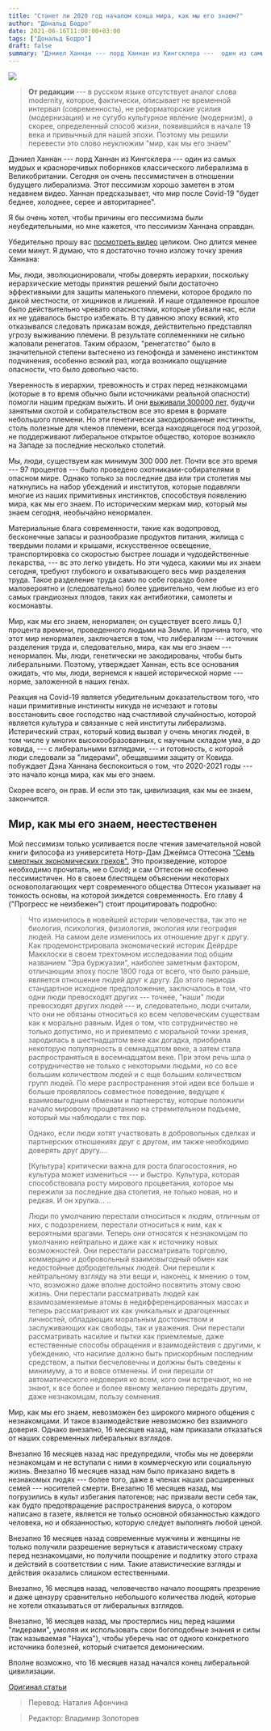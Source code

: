 ```yaml
---
title: "Станет ли 2020 год началом конца мира, как мы его знаем?"
author: "Дональд Бодро"
date: 2021-06-16T11:00:00+03:00
tags: ["Дональд Бодро"]
draft: false
summary: "Дэниел Ханнан --- лорд Ханнан из Кингсклера ---  один из самых мудрых и красноречивых поборников классического либерализма в Великобритании. Сегодня он очень пессимистичен в отношении будущего либерализма. Ханнан предсказывает, что мир после Covid-19 \"будет беднее, холоднее, серее и авторитарнее\"."
---
```

![](https://www.aier.org/wp-content/uploads/2021/05/nowhere-800x508.jpg)

> **От редакции** --- в русском языке отсутствует аналог слова modernity, которое, фактически, описывает не временной интервал (современность), не реформаторские усилия (модернизация) и не сугубо культурное явление (модернизм), а скорее, определенный способ жизни, появившийся в начале 19 века и привычный для нашей эпохи. Поэтому мы решили перевести это слово неуклюжим "мир, как мы его знаем"

Дэниел Ханнан --- лорд Ханнан из Кингсклера ---  один из самых мудрых и красноречивых поборников классического либерализма в Великобритании. Сегодня он очень пессимистичен в отношении будущего либерализма. Этот пессимизм хорошо заметен в этом недавнем видео. Ханнан предсказывает, что мир после Covid-19 "будет беднее, холоднее, серее и авторитарнее".

Я бы очень хотел, чтобы причины его пессимизма были неубедительными, но мне кажется, что пессимизм Ханнана оправдан.

Убедительно прошу вас [посмотреть видео](https://cafehayek.com/2021/05/maybe-what-people-are-calling-the-new-normal-was-in-fact-normal-all-along.html) целиком. Оно длится менее семи минут. Я думаю, что я достаточно точно изложу точку зрения Ханнана:

Мы, люди, эволюционировали, чтобы доверять иерархии, поскольку иерархические методы принятия решений были достаточно эффективными для защиты маленького племени, которое бродило по дикой местности, от хищников и лишений. И наше отдаленное прошлое было действительно чревато опасностями, которые убивали нас, если их не удавалось быстро избежать. В ту давнюю эпоху всякий, кто отказывался следовать приказам вождя, действительно представлял угрозу выживанию племени. В результате соплеменники не сильно жаловали ренегатов. Таким образом, "ренегатство" было в значительной степени вытеснено из генофонда и заменено инстинктом подчинения, особенно всякий раз, когда возникало ощущение опасности, что было довольно часто.

Уверенность в иерархии, тревожность и страх перед незнакомцами (которые в то время обычно были источниками реальной опасности) помогли нашим предкам выжить. И они [выживали 300000 лет,](https://www.discovermagazine.com/planet-earth/when-did-homo-sapiens-first-appear) будучи занятыми охотой и собирательством все это время в формате небольшого племени. Но эти генетически закодированные инстинкты, столь полезные для членов племени, всегда находящегося под угрозой, не поддерживают либеральное открытое общество, которое возникло на Западе за последние несколько столетий.

Мы, люди, существуем как минимум 300 000 лет. Почти все это время --- 97 процентов --- было проведено охотниками-собирателями в опасном мире. Однако только за последние два или три столетия мы наткнулись на набор убеждений и институтов, которые подавляли многие из наших примитивных инстинктов, способствуя появлению мира, как мы его знаем. По историческим меркам мир, который мы знаем сегодня, необычайно ненормален.

Материальные блага современности, такие как водопровод, бесконечные запасы и разнообразие продуктов питания, жилища с твердыми полами и крышами, искусственное освещение, транспортировка со скоростью быстрее лошади и чудодейственные лекарства, --- вс это легко увидеть. Но эти чудеса, какими мы их знаем сегодня, требуют глубокого и охватывающего весь мир разделения труда. Такое разделение труда само по себе гораздо более маловероятно и (следовательно) более удивительно, чем любые из его самых грандиозных плодов, таких как антибиотики, самолеты и космонавты.

Мир, как мы его знаем, ненормален; он существует всего лишь 0,1 процента времени, проведенного людьми на Земле. И причина того, что этот мир ненормален, заключается в том, что либерализм --- источник разделения труда и, следовательно, мира, как мы его знаем --- ненормален. Мы, люди, генетически не закодированы, чтобы быть либеральными. Поэтому, утверждает Ханнан, есть все основания ожидать, что мы, люди, вернемся к нашей исторической норме --- норме, заложенной в наших генах.

Реакция на Covid-19 является убедительным доказательством того, что наши примитивные инстинкты никуда не исчезают и готовы восстановить свое господство над счастливой случайностью, которой является культура и связанные с ней институты либерализма. Истерический страх, который ковид вызвал у очень многих людей, в том числе у многих высокообразованных, с научным складом ума, а до ковида, --- с либеральными взглядами, --- и готовность, с которой люди следовали за "лидерами", обещавшими защиту от Ковида. побуждает Дэна Ханнана беспокоиться о том, что 2020-2021 годы --- это начало конца мира, как мы его знаем.

Скорее всего, он прав. И если это так, цивилизация, как мы ее знаем, закончится.

## Мир, как мы его знаем, неестественен

Мой пессимизм только усиливается после чтения замечательной новой книги философа из университета Нотр-Дам Джеймса Оттесона ["Семь смертных экономических грехов".](https://www.amazon.com/Seven-Deadly-Economic-Sins-Prosperity/dp/1108843379/ref=sr_1_3?dchild=1&keywords=James%20otteson&qid=1615861963&s=books&sr=1-3) Это произведение, которое необходимо прочитать, не о Covid; и сам Оттесон не особенно пессимистичен. Но в своем блестящем объяснении некоторых основополагающих черт современного общества Оттесон указывает на тонкость основы, на которой зиждется современность. Его главу 4 ("Прогресс не неизбежен") стоит процитировать подробно:

> Что изменилось в новейшей истории человечества, так это не биология, психология, физиология, экология или география людей. На самом деле изменилось их отношение друг к другу. Как продемонстрировала экономический историк Дейрдре Макклоски в своем трехтомном исследовании под общим названием "Эра буржуазии", наиболее заметным фактором, отличающим эпоху после 1800 года от всего, что было раньше, является отношение людей друг к другу. До этого периода стандартное исходное предположение, заключалось в том, что одни люди превосходят других --- точнее, "наши" люди превосходят других людей --- и, следовательно, люди считали, что они не обязаны относиться ко всем человеческим существам как к морально равным. Идея о том, что сотрудничество не только допустимо, но и приемлемо с моральной точки зрения, зародилась в шестнадцатом веке как догадка, приобрела некоторую популярность в семнадцатом веке, а затем стала распространяться в восемнадцатом веке. При этом речь шла о сотрудничестве не только с некоторыми людьми, но со все большим количеством людей и с еще большим количеством групп людей. По мере распространения этой идеи все больше и больше проявлялось совместное поведение, ведущее к взаимовыгодным обменам и партнерству, которые положили начало мировому процветанию на стремительном подъеме, который мы наблюдали с тех пор.
>
> Однако, если люди хотят участвовать в добровольных сделках и партнерских отношениях друг с другом, им также необходимо доверять друг другу….
>
> [Культура] критически важна для роста благосостояния, но культура может измениться --- и быстро. Культура, которая способствовала росту мирового процветания, которое мы пережили за последние два столетия, не только новая, но и редкая. И он хрупка… ..
>
> Люди по умолчанию перестали относиться к людям, отличным от них, с подозрением, перестали относиться к ним, как к вероятными врагами. Теперь они относятся к незнакомцам по умолчанию нейтрально и даже как к источнику новых возможностей. Они перестали рассматривать торговлю, коммерцию и добровольный взаимовыгодный обмен как недостойные добродетельных людей. Они перешли к нейтральному взгляду на эти вещи и, наконец, к мнению о том, что, возможно даже вполне достойно посвятить этому свою жизнь. Они перестали рассматривать людей как взаимозаменяемые атомы в недифференцированных массах и теперь рассматривают их как уникальных и драгоценных личностей, обладающих моральным достоинством и заслуживающих как свободы, так и уважения. Они перестали рассматривать насилие и пытки как приемлемые, даже естественные способы обращения и взаимодействия с другими, к убеждению, что насилие должно быть прискорбным последним средством, а пытки бесчеловечны и должны быть сведены к минимуму, а то и вовсе отменены. И они перешли от автоматического недоверия ко всем, кого они встречают, но не знают, к все более и более явному желанию передать другим, даже незнакомцам, пользу сомнения.

Мир, как мы его знаем, невозможен без широкого мирного общения с незнакомцами. И такое взаимодействие невозможно без взаимного доверия. Однако внезапно, 16 месяцев назад, нам приказали отказаться от наших современных либеральных взглядов.

Внезапно 16 месяцев назад нас предупредили, чтобы мы не доверяли незнакомцам и не вступали с ними в коммерческую или социальную жизнь. Внезапно 16 месяцев назад нам было приказано видеть в незнакомых людях --- более того, даже в членах наших расширенных семей --- носителей смерти. Внезапно 16 месяцев назад, мы погрузились в культ избегания патогенов; нас призвали вести себя так, как будто предотвращение распространения вируса, о котором написано в газете, является не только основной обязанностью каждого человека, но и обязанностью, которую следует выполнять любой ценой.

Внезапно 16 месяцев назад современные мужчины и женщины не только получили разрешение вернуться к атавистическому страху перед незнакомцами, но получили поощрение и подпитку этого страха и действий в соответствии с ним. Такие атавистические взгляды и действия оказались слишком естественными.

Внезапно, 16 месяцев назад, человечество начало поощрять презрение и даже цензуру сравнительно небольшого количества людей, которые не хотели отказываться от либеральных взглядов.

Внезапно, 16 месяцев назад, мы простерлись ниц перед нашими "лидерами", умоляя их использовать свои богоподобные знания и силы (так называемая "Наука"), чтобы уберечь нас от одного конкретного источника болезней, который считается демоническим.

Вполне возможно, что 16 месяцев назад начался конец либеральной цивилизации.

[Оригинал статьи](https://www.aier.org/article/will-2020-prove-to-be-the-beginning-of-the-end-of-modernity/)

> Перевод: Наталия Афончина

> Редактор: Владимир Золоторев
